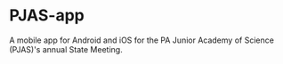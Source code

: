 # PJAS-app

A mobile app for Android and iOS for the PA Junior Academy of Science (PJAS)'s annual State Meeting.
